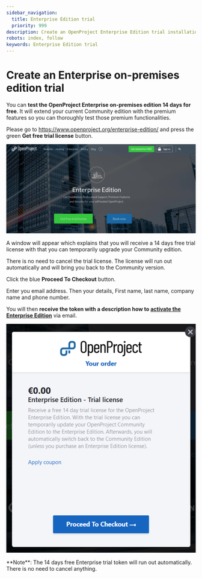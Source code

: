 ```yaml
---
sidebar_navigation:
  title: Enterprise Edition trial
  priority: 999
description: Create an OpenProject Enterprise Edition trial installation.
robots: index, follow
keywords: Enterprise Edition trial
---
```

# Create an Enterprise on-premises edition trial

You can **test the OpenProject Enterprise on-premises edition 14 days for free**. It will extend your current Community edition with the premium features so you can thoroughly test those premium functionalities.

Please go to https://www.openproject.org/enterprise-edition/ and press the green **Get free trial license** button.

![create-enterprise-edition-trial](1567610649991.png)

A window will appear which explains that you will receive a 14 days free trial license with that you can temporarily upgrade your Community edition.

There is no need to cancel the trial license. The license will run out automatically and will bring you back to the Community version.

Click the blue **Proceed To Checkout** button.

Enter you email address. Then your details, First name, last name, company name and phone number.

You will then **receive the token with a description how to [activate the Enterprise Edition](../activate-enterprise-edition)** via email.

![enterprise-edition-trial-license](1567610604159.png)

<div class="alert alert-info" role="alert">
**Note**: The 14 days free Enterprise trial token will run out automatically. There is no need to cancel anything.
</div>

